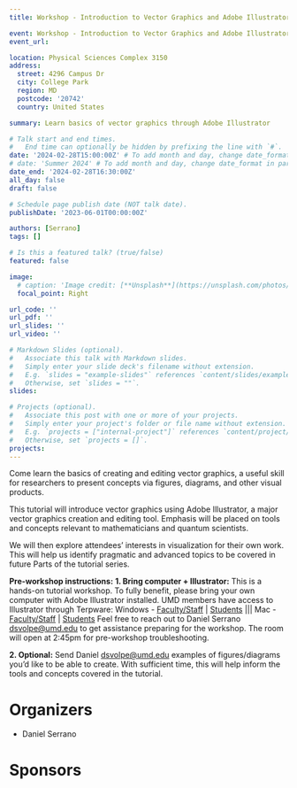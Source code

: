 ```yaml
---
title: Workshop - Introduction to Vector Graphics and Adobe Illustrator (Part I)

event: Workshop - Introduction to Vector Graphics and Adobe Illustrator (Part I)
event_url: 

location: Physical Sciences Complex 3150
address:
  street: 4296 Campus Dr
  city: College Park
  region: MD
  postcode: '20742'
  country: United States

summary: Learn basics of vector graphics through Adobe Illustrator

# Talk start and end times.
#   End time can optionally be hidden by prefixing the line with `#`.
date: '2024-02-28T15:00:00Z' # To add month and day, change date_format in params.yaml
# date: 'Summer 2024' # To add month and day, change date_format in params.yaml
date_end: '2024-02-28T16:30:00Z'
all_day: false
draft: false

# Schedule page publish date (NOT talk date).
publishDate: '2023-06-01T00:00:00Z'

authors: [Serrano]
tags: []

# Is this a featured talk? (true/false)
featured: false

image:
  # caption: 'Image credit: [**Unsplash**](https://unsplash.com/photos/bzdhc5b3Bxs)'
  focal_point: Right

url_code: ''
url_pdf: ''
url_slides: ''
url_video: ''

# Markdown Slides (optional).
#   Associate this talk with Markdown slides.
#   Simply enter your slide deck's filename without extension.
#   E.g. `slides = "example-slides"` references `content/slides/example-slides.md`.
#   Otherwise, set `slides = ""`.
slides:

# Projects (optional).
#   Associate this post with one or more of your projects.
#   Simply enter your project's folder or file name without extension.
#   E.g. `projects = ["internal-project"]` references `content/project/deep-learning/index.md`.
#   Otherwise, set `projects = []`.
projects:
---
```


Come learn the basics of creating and editing vector graphics, a useful skill for researchers to present concepts via figures, diagrams, and other visual products.

This tutorial will introduce vector graphics using Adobe Illustrator, a major vector graphics creation and editing tool. Emphasis will be placed on tools and concepts relevant to mathematicians and quantum scientists.

We will then explore attendees’ interests in visualization for their own work. This will help us identify pragmatic and advanced topics to be covered in future Parts of the tutorial series.

__Pre-workshop instructions:__
__1. Bring computer + Illustrator:__ This is a hands-on tutorial workshop. To fully benefit, please bring your own computer with Adobe Illustrator installed.
UMD members have access to Illustrator through Terpware:
Windows - [Faculty/Staff](https://terpware.umd.edu/Windows/Title/1968) | [Students](https://terpware.umd.edu/Windows/Title/1971) ||| Mac - [Faculty/Staff](https://terpware.umd.edu/Mac/Title/1968) | [Students](https://terpware.umd.edu/Mac/Title/1971)
Feel free to reach out to Daniel Serrano <dsvolpe@umd.edu> to get assistance preparing for the workshop.
The room will open at 2:45pm for pre-workshop troubleshooting.

__2. Optional:__ Send Daniel <dsvolpe@umd.edu> examples of figures/diagrams you’d like to be able to create. With sufficient time, this will help inform the tools and concepts covered in the tutorial.


# Organizers

- Daniel Serrano

# Sponsors
